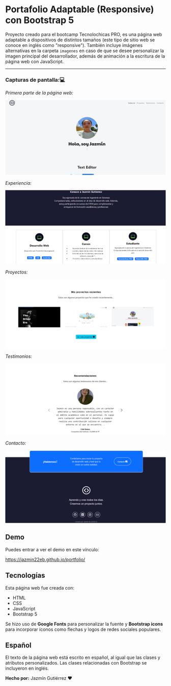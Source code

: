 # Portafolio Adaptable (Responsive) con Bootstrap 5

Proyecto creado para el bootcamp Tecnolochicas PRO, es una página web adaptable a dispositivos de distintos tamaños (este tipo de sitio web se conoce en inglés como "responsive"). 
También incluye imágenes alternativas en la carpeta `imagenes` en caso de que se desee personalizar la imagen principal del desarrollador, además de animación a la escritura de la página web con JavaScript.
****

### Capturas de pantalla:💻

*Primera parte de la página web:*

![imagen]("./../imagenes/Captura1.png)

*Experiencia:*

![Experiencia](imagenes/captura2.png)

*Proyectos:*

![Proyectos](imagenes/captura3.png)

*Testimonios:*

![Testimonios](imagenes/captura4.png)

*Contacto:*

![Contacto](imagenes/captura5.png)


## Demo
Puedes entrar a ver el demo en este vínculo: 

https://jazmin22eb.github.io/portfolio/

## Tecnologías

Esta página web fue creada con:

* HTML
* CSS
* JavaScript 
* Bootstrap 5

Se hizo uso de **Google Fonts** para personalizar la fuente y **Bootstrap icons** para incorporar íconos como flechas y logos de redes sociales populares. 

## Español

El texto de la página web está escrito en español, al igual que las clases y atributos personalizados. Las clases relacionadas con Bootstrap se incluyeron en inglés.

**Hecho por:**
Jazmín Gutiérrez ❤



